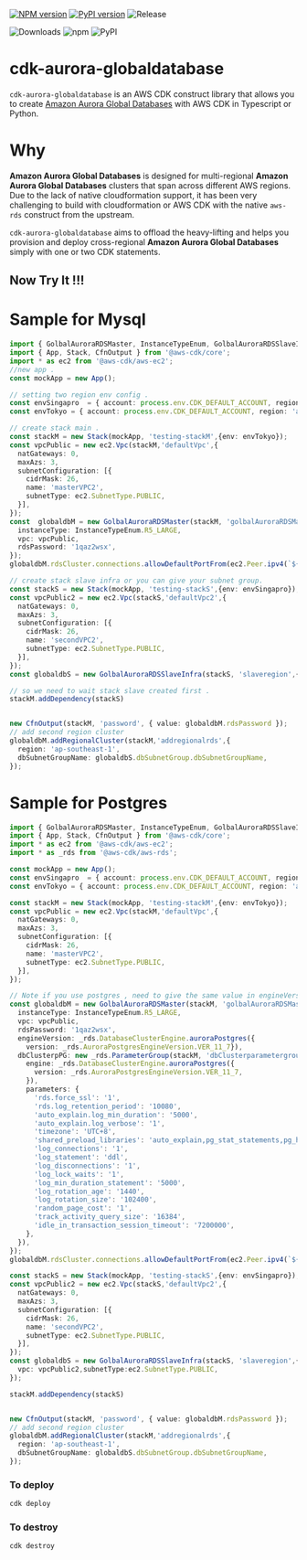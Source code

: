 [![NPM version](https://badge.fury.io/js/cdk-aurora-globaldatabase.svg)](https://badge.fury.io/js/cdk-aurora-globaldatabase)
[![PyPI version](https://badge.fury.io/py/cdk-aurora-globaldatabase.svg)](https://badge.fury.io/py/cdk-aurora-globaldatabase)
![Release](https://github.com/guan840912/cdk-aurora-globaldatabase/workflows/Release/badge.svg)

![Downloads](https://img.shields.io/badge/-DOWNLOADS:-brightgreen?color=gray)
![npm](https://img.shields.io/npm/dt/cdk-aurora-globaldatabase?label=npm&color=orange)
![PyPI](https://img.shields.io/pypi/dm/cdk-aurora-globaldatabase?label=pypi&color=blue)

# cdk-aurora-globaldatabase
`cdk-aurora-globaldatabase` is an AWS CDK construct library that allows you to create [Amazon Aurora Global Databases](https://aws.amazon.com/rds/aurora/global-database/) with AWS CDK in Typescript or Python.

# Why
**Amazon Aurora Global Databases** is designed for multi-regional **Amazon Aurora Global Databases** clusters that span across different AWS regions. Due to the lack of native cloudformation support, it has been very challenging to build with cloudformation or AWS CDK with the native `aws-rds` construct from the upstream.

`cdk-aurora-globaldatabase` aims to offload the heavy-lifting and helps you provision and deploy cross-regional **Amazon Aurora Global Databases** simply with one or two CDK statements.

## Now Try It !!!
# Sample for Mysql 
```ts
import { GolbalAuroraRDSMaster, InstanceTypeEnum, GolbalAuroraRDSSlaveInfra } from './index';
import { App, Stack, CfnOutput } from '@aws-cdk/core';
import * as ec2 from '@aws-cdk/aws-ec2';
//new app .
const mockApp = new App();

// setting two region env config .
const envSingapro  = { account: process.env.CDK_DEFAULT_ACCOUNT, region: 'ap-southeast-1' };
const envTokyo = { account: process.env.CDK_DEFAULT_ACCOUNT, region: 'ap-northeast-1' };

// create stack main .
const stackM = new Stack(mockApp, 'testing-stackM',{env: envTokyo});
const vpcPublic = new ec2.Vpc(stackM,'defaultVpc',{
  natGateways: 0,
  maxAzs: 3,
  subnetConfiguration: [{
    cidrMask: 26,
    name: 'masterVPC2',
    subnetType: ec2.SubnetType.PUBLIC,
  }],
});
const  globaldbM = new GolbalAuroraRDSMaster(stackM, 'golbalAuroraRDSMaster',{
  instanceType: InstanceTypeEnum.R5_LARGE,
  vpc: vpcPublic,
  rdsPassword: '1qaz2wsx',
});
globaldbM.rdsCluster.connections.allowDefaultPortFrom(ec2.Peer.ipv4(`${process.env.MYIP}/32`))

// create stack slave infra or you can give your subnet group.
const stackS = new Stack(mockApp, 'testing-stackS',{env: envSingapro});
const vpcPublic2 = new ec2.Vpc(stackS,'defaultVpc2',{
  natGateways: 0,
  maxAzs: 3,
  subnetConfiguration: [{
    cidrMask: 26,
    name: 'secondVPC2',
    subnetType: ec2.SubnetType.PUBLIC,
  }],
});
const globaldbS = new GolbalAuroraRDSSlaveInfra(stackS, 'slaveregion',{vpc: vpcPublic2,subnetType:ec2.SubnetType.PUBLIC });

// so we need to wait stack slave created first .
stackM.addDependency(stackS)


new CfnOutput(stackM, 'password', { value: globaldbM.rdsPassword });
// add second region cluster
globaldbM.addRegionalCluster(stackM,'addregionalrds',{
  region: 'ap-southeast-1',
  dbSubnetGroupName: globaldbS.dbSubnetGroup.dbSubnetGroupName,
});
```
# Sample for Postgres

```ts
import { GolbalAuroraRDSMaster, InstanceTypeEnum, GolbalAuroraRDSSlaveInfra } from './index';
import { App, Stack, CfnOutput } from '@aws-cdk/core';
import * as ec2 from '@aws-cdk/aws-ec2';
import * as _rds from '@aws-cdk/aws-rds';

const mockApp = new App();
const envSingapro  = { account: process.env.CDK_DEFAULT_ACCOUNT, region: 'ap-southeast-1' };
const envTokyo = { account: process.env.CDK_DEFAULT_ACCOUNT, region: 'ap-northeast-1' };

const stackM = new Stack(mockApp, 'testing-stackM',{env: envTokyo});
const vpcPublic = new ec2.Vpc(stackM,'defaultVpc',{
  natGateways: 0,
  maxAzs: 3,
  subnetConfiguration: [{
    cidrMask: 26,
    name: 'masterVPC2',
    subnetType: ec2.SubnetType.PUBLIC,
  }],
});

// Note if you use postgres , need to give the same value in engineVersion and  dbClusterpPG's engine .
const globaldbM = new GolbalAuroraRDSMaster(stackM, 'golbalAuroraRDSMaster',{
  instanceType: InstanceTypeEnum.R5_LARGE,
  vpc: vpcPublic,
  rdsPassword: '1qaz2wsx',
  engineVersion: _rds.DatabaseClusterEngine.auroraPostgres({
    version: _rds.AuroraPostgresEngineVersion.VER_11_7}),
  dbClusterpPG: new _rds.ParameterGroup(stackM, 'dbClusterparametergroup', {
    engine: _rds.DatabaseClusterEngine.auroraPostgres({
      version: _rds.AuroraPostgresEngineVersion.VER_11_7,
    }),
    parameters: {
      'rds.force_ssl': '1',
      'rds.log_retention_period': '10080',
      'auto_explain.log_min_duration': '5000',
      'auto_explain.log_verbose': '1',
      'timezone': 'UTC+8',
      'shared_preload_libraries': 'auto_explain,pg_stat_statements,pg_hint_plan,pgaudit',
      'log_connections': '1',
      'log_statement': 'ddl',
      'log_disconnections': '1',
      'log_lock_waits': '1',
      'log_min_duration_statement': '5000',
      'log_rotation_age': '1440',
      'log_rotation_size': '102400',
      'random_page_cost': '1',
      'track_activity_query_size': '16384',
      'idle_in_transaction_session_timeout': '7200000',
    },
  }),
});
globaldbM.rdsCluster.connections.allowDefaultPortFrom(ec2.Peer.ipv4(`${process.env.MYIP}/32`))

const stackS = new Stack(mockApp, 'testing-stackS',{env: envSingapro});
const vpcPublic2 = new ec2.Vpc(stackS,'defaultVpc2',{
  natGateways: 0,
  maxAzs: 3,
  subnetConfiguration: [{
    cidrMask: 26,
    name: 'secondVPC2',
    subnetType: ec2.SubnetType.PUBLIC,
  }],
});
const globaldbS = new GolbalAuroraRDSSlaveInfra(stackS, 'slaveregion',{
  vpc: vpcPublic2,subnetType:ec2.SubnetType.PUBLIC, 
});

stackM.addDependency(stackS)


new CfnOutput(stackM, 'password', { value: globaldbM.rdsPassword });
// add second region cluster
globaldbM.addRegionalCluster(stackM,'addregionalrds',{
  region: 'ap-southeast-1',
  dbSubnetGroupName: globaldbS.dbSubnetGroup.dbSubnetGroupName,
});
```

### To deploy
```bash
cdk deploy
```
### To destroy
```bash
cdk destroy
```
